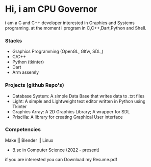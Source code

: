 # Hi, i am CPU Governor
i am a C and C++ developer interested in Graphics and Systems programing. at the moment i program in C,C++,Dart,Python and Shell. 
### Stacks
* Graphics Programming (OpenGL, Glfw, SDL,)
* C/C++
* Python (tkinter)
* Dart
* Arm assemly

### Projects (github Repo's)
* Database System: A simple Data Base that writes data to .txt files
* Light: A simple and Lightweight text editor written in Python using Tkinter
* Graphics Array: A 2D Graphics Library; A wrapper for SDL
* Priscilla: A library for creating Graphical User interface

### Competencies
Make || Blender || Linux

- B.sc in Computer Science (2022 - present)

if you are interested you can Download my Resume.pdf
